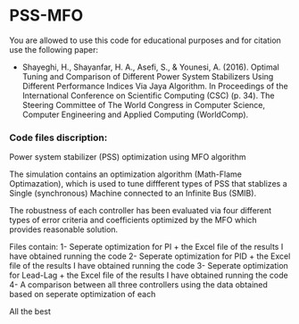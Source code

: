 # PSS-MFO

You are allowed to use this code for educational purposes and for citation use the following paper:

+ Shayeghi, H., Shayanfar, H. A., Asefi, S., & Younesi, A. (2016). Optimal Tuning and Comparison of Different Power System Stabilizers Using Different Performance Indices Via Jaya Algorithm. In Proceedings of the International Conference on Scientific Computing (CSC) (p. 34). The Steering Committee of The World Congress in Computer Science, Computer Engineering and Applied Computing (WorldComp).

### Code files discription:

Power system stabilizer (PSS) optimization using MFO algorithm

The simulation contains an optimization algorithm (Math-Flame Optimazation), which is used to tune diffferent types of PSS that stablizes a Single (synchronous) Machine connected to an Infinite Bus (SMIB). 

The robustness of each controller has been evaluated via four different types of error criteria and coefficients optimized by the MFO which provides reasonable solution. 

Files contain:
1- Seperate optimization for PI + the Excel file of the results I have obtained running the code
2- Seperate optimization for PID + the Excel file of the results I have obtained running the code
3- Seperate optimization for Lead-Lag + the Excel file of the results I have obtained running the code
4- A comparison between all three controllers using the data obtained based on seperate optimization of each

All the best
